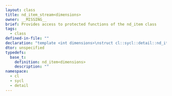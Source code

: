 ```yaml
---
layout: class
title: nd_item_stream<dimensions>
owner: __MISSING__
brief: Provides access to protected functions of the nd_item class
tags:
  - class
defined-in-file: ""
declaration: "template <int dimensions>\nstruct cl::sycl::detail::nd_item_stream;"
dtor: unspecified
typedefs:
  base_t:
    definition: nd_item<dimensions>
    description: ""
namespace:
  - cl
  - sycl
  - detail
---
```

